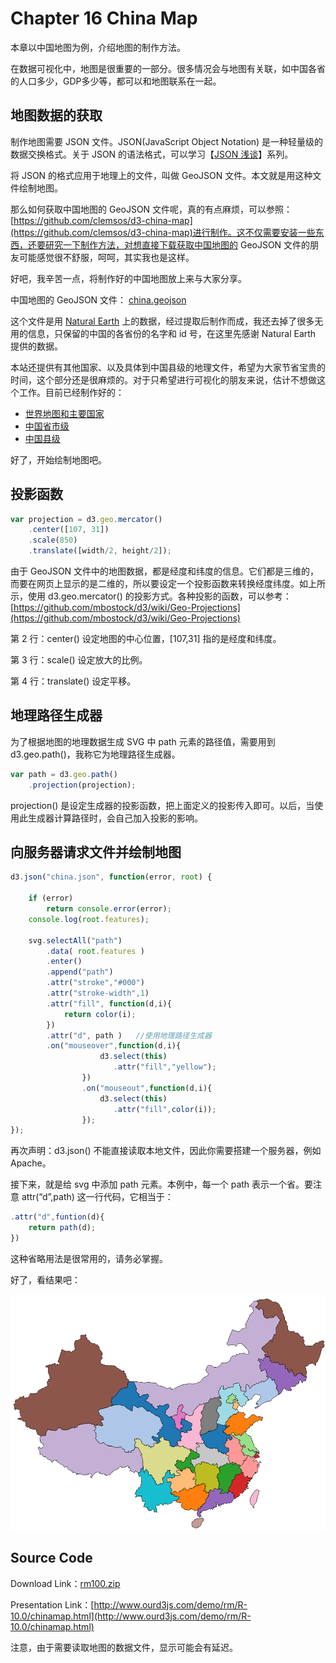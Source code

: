 # Chapter 16 China Map

本章以中国地图为例，介绍地图的制作方法。

在数据可视化中，地图是很重要的一部分。很多情况会与地图有关联，如中国各省的人口多少，GDP多少等，都可以和地图联系在一起。

## 地图数据的获取

制作地图需要 JSON 文件。JSON(JavaScript Object Notation) 是一种轻量级的数据交换格式。关于 JSON 的语法格式，可以学习【[JSON 浅谈](http://www.ourd3js.com/wordpress/?cat=309)】系列。

将 JSON 的格式应用于地理上的文件，叫做 GeoJSON 文件。本文就是用这种文件绘制地图。

那么如何获取中国地图的 GeoJSON 文件呢，真的有点麻烦，可以参照：[https://github.com/clemsos/d3-china-map](https://github.com/clemsos/d3-china-map)进行制作。这不仅需要安装一些东西，还要研究一下制作方法，对想直接下载获取中国地图的 GeoJSON 文件的朋友可能感觉很不舒服，呵呵，其实我也是这样。

好吧，我辛苦一点，将制作好的中国地图放上来与大家分享。

中国地图的 GeoJSON 文件： [china.geojson](http://www.ourd3js.com/demo/rm/R-10.0/china.geojson)

这个文件是用 [Natural Earth](http://www.naturalearthdata.com/downloads/) 上的数据，经过提取后制作而成，我还去掉了很多无用的信息，只保留的中国的各省份的名字和 id 号，在这里先感谢 Natural Earth 提供的数据。

本站还提供有其他国家、以及具体到中国县级的地理文件，希望为大家节省宝贵的时间，这个部分还是很麻烦的。对于只希望进行可视化的朋友来说，估计不想做这个工作。目前已经制作好的：

- [世界地图和主要国家](http://www.ourd3js.com/wordpress/?p=668)
- [中国省市级](http://www.ourd3js.com/wordpress/?p=638)
- [中国县级](http://www.ourd3js.com/wordpress/?p=739)

好了，开始绘制地图吧。

## 投影函数

```javascript
var projection = d3.geo.mercator()
    .center([107, 31])
    .scale(850)
    .translate([width/2, height/2]);
```

由于 GeoJSON 文件中的地图数据，都是经度和纬度的信息。它们都是三维的，而要在网页上显示的是二维的，所以要设定一个投影函数来转换经度纬度。如上所示，使用 d3.geo.mercator() 的投影方式。各种投影的函数，可以参考： [https://github.com/mbostock/d3/wiki/Geo-Projections](https://github.com/mbostock/d3/wiki/Geo-Projections)

第 2 行：center() 设定地图的中心位置，[107,31] 指的是经度和纬度。

第 3 行：scale() 设定放大的比例。

第 4 行：translate() 设定平移。

## 地理路径生成器

为了根据地图的地理数据生成 SVG 中 path 元素的路径值，需要用到 d3.geo.path()，我称它为地理路径生成器。

```javascript
var path = d3.geo.path()
    .projection(projection);
```

projection() 是设定生成器的投影函数，把上面定义的投影传入即可。以后，当使用此生成器计算路径时，会自己加入投影的影响。

## 向服务器请求文件并绘制地图

```javascript
d3.json("china.json", function(error, root) {
        
    if (error) 
        return console.error(error);
    console.log(root.features);
        
    svg.selectAll("path")
        .data( root.features )
        .enter()
        .append("path")
        .attr("stroke","#000")
        .attr("stroke-width",1)
        .attr("fill", function(d,i){
            return color(i);
        })
        .attr("d", path )   //使用地理路径生成器
        .on("mouseover",function(d,i){
                    d3.select(this)
                       .attr("fill","yellow");
                })
                .on("mouseout",function(d,i){
                    d3.select(this)
                       .attr("fill",color(i));
                });
});
```

再次声明：d3.json() 不能直接读取本地文件，因此你需要搭建一个服务器，例如 Apache。

接下来，就是给 svg 中添加 path 元素。本例中，每一个 path 表示一个省。要注意 attr(“d”,path) 这一行代码，它相当于：

```javascript
.attr("d",funtion(d){
    return path(d);
})
```

这种省略用法是很常用的，请务必掌握。

好了，看结果吧：

![中国地图](./images/chinamap-1.png)

## Source Code

Download Link：[rm100.zip](http://www.ourd3js.com/src/rm/rm100.zip)

Presentation Link：[http://www.ourd3js.com/demo/rm/R-10.0/chinamap.html](http://www.ourd3js.com/demo/rm/R-10.0/chinamap.html)

注意，由于需要读取地图的数据文件，显示可能会有延迟。
